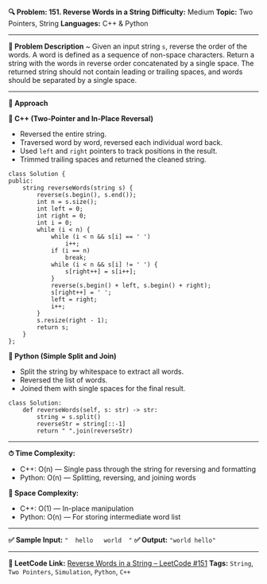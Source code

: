 **🔍 Problem: 151. Reverse Words in a String**
**Difficulty:** Medium
**Topic:** Two Pointers, String
**Languages:** C++ & Python

---

**📄 Problem Description** \~
Given an input string `s`, reverse the order of the words. A word is defined as a sequence of non-space characters.
Return a string with the words in reverse order concatenated by a single space.
The returned string should not contain leading or trailing spaces, and words should be separated by a single space.

---

**🚀 Approach**

**🔹 C++ (Two-Pointer and In-Place Reversal)**

* Reversed the entire string.
* Traversed word by word, reversed each individual word back.
* Used `left` and `right` pointers to track positions in the result.
* Trimmed trailing spaces and returned the cleaned string.
```
class Solution {
public:
    string reverseWords(string s) {
        reverse(s.begin(), s.end());
        int n = s.size();
        int left = 0;
        int right = 0;
        int i = 0;
        while (i < n) {
            while (i < n && s[i] == ' ')
                i++;
            if (i == n)
                break;
            while (i < n && s[i] != ' ') {
                s[right++] = s[i++];
            }
            reverse(s.begin() + left, s.begin() + right);
            s[right++] = ' ';
            left = right;
            i++;
        }
        s.resize(right - 1);
        return s;
    }
};
```
**🔹 Python (Simple Split and Join)**

* Split the string by whitespace to extract all words.
* Reversed the list of words.
* Joined them with single spaces for the final result.

```
class Solution:
    def reverseWords(self, s: str) -> str:
        string = s.split()
        reverseStr = string[::-1]
        return " ".join(reverseStr)
```
---

**⏱ Time Complexity:**

* C++: O(n) — Single pass through the string for reversing and formatting
* Python: O(n) — Splitting, reversing, and joining words

**💾 Space Complexity:**

* C++: O(1) — In-place manipulation
* Python: O(n) — For storing intermediate word list

---

**✅ Sample Input:** `"  hello   world  "`
**✅ Output:** `"world hello"`

---

**📌 LeetCode Link:** [Reverse Words in a String – LeetCode #151](https://leetcode.com/problems/reverse-words-in-a-string/)
**Tags:** `String`, `Two Pointers`, `Simulation`, `Python`, `C++`
